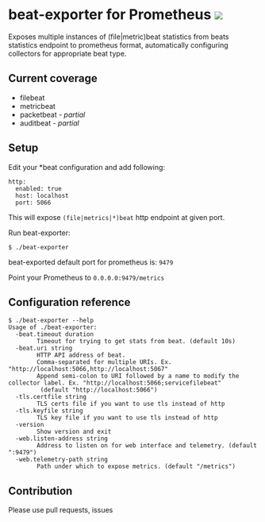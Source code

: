 # beat-exporter for Prometheus ![](https://github.com/70k10/beat-exporter/workflows/test-and-build/badge.svg)

Exposes multiple instances of (file|metric)beat statistics from beats statistics endpoint to prometheus format, automatically configuring collectors for appropriate beat type.

Current coverage
-

 * filebeat
 * metricbeat
 * packetbeat - _partial_
 * auditbeat - _partial_

Setup
-

Edit your *beat configuration and add following:

```
http:
  enabled: true
  host: localhost
  port: 5066
```

This will expose `(file|metrics|*)beat` http endpoint at given port.

Run beat-exporter:
```
$ ./beat-exporter
```

beat-exported default port for prometheus is: `9479`

Point your Prometheus to `0.0.0.0:9479/metrics`

Configuration reference
-
```
$ ./beat-exporter --help
Usage of ./beat-exporter:
  -beat.timeout duration
        Timeout for trying to get stats from beat. (default 10s)
  -beat.uri string
        HTTP API address of beat.
        Comma-separated for multiple URIs. Ex. "http://localhost:5066,http://localhost:5067"
        Append semi-colon to URI followed by a name to modify the collector label. Ex. "http://localhost:5066;servicefilebeat"
         (default "http://localhost:5066")
  -tls.certfile string
        TLS certs file if you want to use tls instead of http
  -tls.keyfile string
        TLS key file if you want to use tls instead of http
  -version
        Show version and exit
  -web.listen-address string
        Address to listen on for web interface and telemetry. (default ":9479")
  -web.telemetry-path string
        Path under which to expose metrics. (default "/metrics")
```

Contribution
-
Please use pull requests, issues
